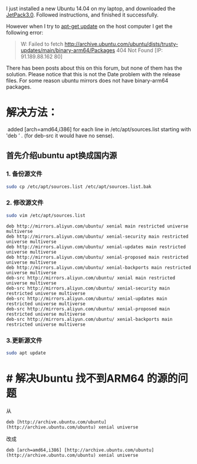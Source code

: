 I just installed a new Ubuntu 14.04 on my laptop, and downloaded the <u>JetPack3.0</u>. Followed instructions, and finished it successfully.

However when I try to <u>apt-get update</u> on the host computer I get the following error:

>W: Failed to fetch http://archive.ubuntu.com/ubuntu/dists/trusty-updates/main/binary-arm64/Packages  404  Not Found [IP: 91.189.88.162 80]  

There has been posts about this on this forum, but none of them has the solution. Please notice that this is not the Date problem with the release files. For some reason ubuntu mirrors does not have binary-arm64 packages.


# 解决方法：
 added [arch=amd64,i386] for each line in /etc/apt/sources.list starting with 'deb ’ . (for deb-src it would have no sense).

## 首先介绍ubuntu apt换成国内源

### 1. **备份源文件**
```bash
sudo cp /etc/apt/sources.list /etc/apt/sources.list.bak
```

### 2. **修改源文件**

```bash
sudo vim /etc/apt/sources.list
```

```text
deb http://mirrors.aliyun.com/ubuntu/ xenial main restricted universe multiverse
deb http://mirrors.aliyun.com/ubuntu/ xenial-security main restricted universe multiverse
deb http://mirrors.aliyun.com/ubuntu/ xenial-updates main restricted universe multiverse
deb http://mirrors.aliyun.com/ubuntu/ xenial-proposed main restricted universe multiverse
deb http://mirrors.aliyun.com/ubuntu/ xenial-backports main restricted universe multiverse
deb-src http://mirrors.aliyun.com/ubuntu/ xenial main restricted universe multiverse
deb-src http://mirrors.aliyun.com/ubuntu/ xenial-security main restricted universe multiverse
deb-src http://mirrors.aliyun.com/ubuntu/ xenial-updates main restricted universe multiverse
deb-src http://mirrors.aliyun.com/ubuntu/ xenial-proposed main restricted universe multiverse
deb-src http://mirrors.aliyun.com/ubuntu/ xenial-backports main restricted universe multiverse
```

### 3.更新源文件
```bash
sudo apt update
```

# # 解决Ubuntu 找不到ARM64 的源的问题
从
```text
deb [http://archive.ubuntu.com/ubuntu](http://archive.ubuntu.com/ubuntu) xenial universe
```
改成
```text
deb [arch=amd64,i386] [http://archive.ubuntu.com/ubuntu](http://archive.ubuntu.com/ubuntu) xenial universe
```
